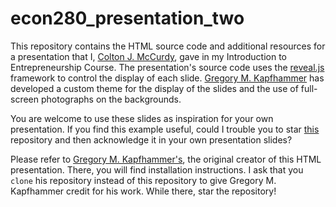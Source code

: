 # econ280_presentation_two

This repository contains the HTML source code and additional resources
for a presentation that I, [Colton J. McCurdy](http://www.coltonmccurdy.com), gave in my Introduction to Entrepreneurship Course.
The presentation's source code uses the
[reveal.js](https://github.com/hakimel/reveal.js/) framework to control
the display of each slide. [Gregory M. Kapfhammer](http://www.cs.allegheny.edu/sites/gkapfham/) has developed a
custom theme for the display of the slides and the use of full-screen
photographs on the backgrounds.

You are welcome to use these slides as inspiration for your own
presentation. If you find this example useful, could I
trouble you to star
[this](https://github.com/gkapfham/seke2015-panel-presentation) repository and then acknowledge it in your own
presentation slides?

Please refer to [Gregory M.
Kapfhammer's](https://github.com/gkapfham/seke2015-panel-presentation),
the original creator of this HTML presentation. There, you will find
installation instructions. I ask that you `clone` his repository instead
of this repository to give Gregory M. Kapfhammer credit for his work.
While there, star the repository!

